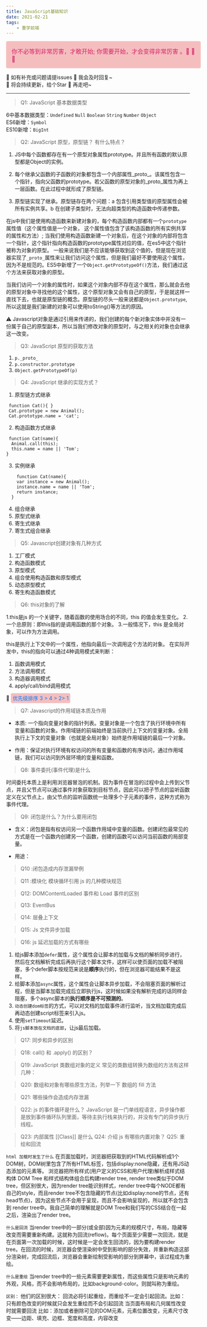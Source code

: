 ```yaml
---
title: JavaScript基础知识
date: 2021-02-21
tags: 
	- 重学前端
---
```


<div style="width: 100%; font-size: 16px; color:#d4226a;  background: #f5bebe;  padding: 15px; border-radius: 4px; ">
你不必等到非常厉害，才敢开始;    你需要开始，才会变得非常厉害 。🤔️ 🤔️ 🤔️
</div>

🎈 如有补充或问题请提issues 🎏  我会及时回复~ <br />
🎈 将会持续更新，给个Star 🌟 再走吧~ 

***
> Q1:   JavaScript 基本数据类型

6中基本数据类型：`Undefined` `Null` `Boolean` `String` `Number` `Object` <br />
ES6新增：`Symbol`  <br />
ES10新增：`BigInt`  <br />

> Q2:  JavaScript 原型，原型链？ 有什么特点？

1. JS中每个函数都存在有一个原型对象属性prototype。并且所有函数的默认原型都是Object的实例。

2. 每个继承父函数的子函数的对象都包含一个内部属性_proto_。该属性包含一个指针，指向父函数的prototype。若父函数的原型对象的_proto_属性为再上一层函数。在此过程中就形成了原型链。

3. 原型链实现了继承。原型链存在两个问题：a 包含引用类型值的原型属性会被所有实例共享。b 在创建子类型时，无法向超类型的构造函数中传递参数。

在js中我们是使用构造函数来新建对象的，每个构造函数内部都有一个`prototype`属性值（这个属性值是一个对象， 这个属性值包含了该构造函数的所有实例共享的属性和方法）;
当我们使用构造函数新建一个对象后，在这个对象的内部将包含一个指针，这个指针指向构造函数的prototype属性对应的值，在es5中这个指针被称为对象的原型。
一般来说我们是不应该能够获取到这个值的，但是现在浏览器实现了`_proto_`属性来让我们访问这个属性，但是我们最好不要使用这个属性，因为不是规范的。ES5中新增了一个`Object.getPrototypeOf()`方法，我们通过这个方法来获取对象的原型。

当我们访问一个对象的属性时，如果这个对象内部不存在这个属性，那么就会去他的原型对象中寻找他的这个属性，这个原型对象又会有自己的原型，于是就这样一直找下去，也就是原型链的概念。原型链的尽头一般来说都是`Object.prototype`,所以这就是我们新建的对象可以使用toString()等方法的原因。

⚠️ Javascript对象是通过引用来传递的，我们创建的每个新对象实体中并没有一份属于自己的原型副本，所以当我们修改对象的原型时，与之相关的对象也会继承这一改变。


> Q3:  JavaScript 原型的获取方法


1. `p._proto_` 
2. `p.constructor.prototype`
3. `Object.getPrototypeOf(p)`

> Q4: JavaScript 继承的实现方式？

1. 原型链方式继承

```
 function Cat(){ }
 Cat.prototype = new Animal();
 Cat.prototype.name = 'cat';
```
2. 构造函数方式继承
```
 function Cat(name){
  Animal.call(this);
  this.name = name || 'Tom';
}
```
3. 实例继承
```
	function Cat(name){
    var instance = new Animal();
    instance.name = name || 'Tom';
    return instance;
  }
```

4. 组合继承
4. 原型式继承
5. 寄生式继承
6. 寄生式组合继承

> Q5: Javascript创建对象有几种方式

1. 工厂模式
2. 构造函数模式
3. 原型模式
4. 组合使用构造函数和原型模式
5. 动态原型模式
6. 寄生构造函数模式

> Q6: this对象的了解

1.this是js 的一个关键字，随着函数的使用场合的不同，this 的值会发生变化。
2.一个总原则：即this指的是调用函数的那个对象。
3.一般情况下，this 是全局对象，可以作为方法调用。

this是执行上下文中的一个属性，他指向最后一次调用这个方法的对象。
在实际开发中，this的指向可以通过4种调用模式来判断：
1. 函数调用模式
2. 方法调用模式
3. 构造器调用模式
4. apply/call/bind调用模式

🐷  <span  style="font-size: 14px; color:rgb(0, 124, 255);  background: #f5bebe;  padding: 5px; border-radius: 4px; "> 优先级排序  3 > 4 > 2> 1</span>


> Q7: Javascript的作用域链本质及作用

- 本质: 一个指向变量对象的指针列表。变量对象是一个包含了执行环境中所有变量和函数的对象。作用域链的前端始终是当前执行上下文的变量对象。全局执行上下文的变量对象（也就是全局对象）始终是作用域链的最后一个对象。

- 作用：保证对执行环境有权访问的所有变量和函数的有序访问，通过作用域链，我们可以访问到外层环境的变量和函数。

> Q8: 事件委托(事件代理)是什么

时间委托本质上是利用浏览器冒泡的机制。因为事件在冒泡的过程中会上传到父节点，并且父节点可以通过事件对象获取到目标节点，因此可以把子节点的监听函数定义在父节点上，由父节点的监听函数统一处理多个子元素的事件，这种方式称为事件代理。

> Q9: 闭包是什么？为什么要用闭包

- 含义：闭包是指有权访问另一个函数作用域中变量的函数。创建闭包最常见的方式是在一个函数内创建另一个函数，创建的函数可以访问当前函数的局部变量。

- 用途：

> Q10 :闭包造成内存泄漏举例

> Q11 :模块化 模块循环引用  js 的几种模块规范

> Q12: DOMContentLoaded 事件和 Load 事件的区别


> Q13: EventBus


> Q14: 层叠上下文

> Q15: Js 文件异步加载

> Q16: js 延迟加载的方式有哪些

1. 给js脚本添加`defer`属性，这个属性会让脚本的加载与文档的解析同步进行，然后在文档解析完成后再执行这个脚本文件，这样可以使页面的加载不被阻塞，多个defer脚本按规范来说是**顺序**执行的，但在浏览器可能结果不是这样。
2. 给脚本添加`async`属性，这个属性会让脚本异步加载，不会阻塞页面的解析过程，但是当脚本加载完成后立即执行js，这时候如果没有解析完成的话同样会阻塞，多个async脚本的**执行顺序是不可预测的**。
3. `动态创建dom标签`的方式，可以对文档的加载事件进行监听，当文档加载完成后再动态创建script标签来引入js。
4. 使用`setTimeout`延迟。
5. 将`js脚本放在文档的底部`，让js最后加载。

> Q17:  同步和异步的区别

> Q18:  call() 和 .apply() 的区别？


> Q19:  JavaScript 类数组对象的定义 常见的类数组转换为数组的方法有这样几种：

> Q20:  数组和对象有哪些原生方法，列举一下  数组的 fill 方法


> Q21:  哪些操作会造成内存泄漏

> Q22:  js 的事件循环是什么？
JavaScript 是一门单线程语言，异步操作都是放到事件循环队列里面，等待主执行栈来执行的，并没有专门的异步执行线程。

> Q23:  内部属性 [[Class]] 是什么
> Q24:  介绍 js 有哪些内置对象？
> Q25: 重绘和回流

`html 加载时发生了什么`
在页面加载时，浏览器把获取到的HTML代码解析成1个DOM树，DOM树里包含了所有HTML标签，包括display:none隐藏，还有用JS动态添加的元素等。
浏览器把所有样式(用户定义的CSS和用户代理)解析成样式结构体
DOM Tree 和样式结构体组合后构建render tree, render tree类似于DOM tree，但区别很大，因为render tree能识别样式，render tree中每个NODE都有自己的style，而且render tree不包含隐藏的节点(比如display:none的节点，还有head节点)，因为这些节点不会用于呈现，而且不会影响呈现的，所以就不会包含到 render tree中。我自己简单的理解就是DOM Tree和我们写的CSS结合在一起之后，渲染出了render tree。

`什么是回流`
当render tree中的一部分(或全部)因为元素的规模尺寸，布局，隐藏等改变而需要重新构建。这就称为回流(reflow)。每个页面至少需要一次回流，就是在页面第一次加载的时候，这时候是一定会发生回流的，因为要构建render tree。在回流的时候，浏览器会使渲染树中受到影响的部分失效，并重新构造这部分渲染树，完成回流后，浏览器会重新绘制受影响的部分到屏幕中，该过程成为重绘。

`什么是重绘`
当render tree中的一些元素需要更新属性，而这些属性只是影响元素的外观，风格，而不会影响布局的，比如background-color。则就叫称为重绘。

`区别：`
他们的区别很大：
回流必将引起重绘，而重绘不一定会引起回流。比如：只有颜色改变的时候就只会发生重绘而不会引起回流
当页面布局和几何属性改变时就需要回流
比如：添加或者删除可见的DOM元素，元素位置改变，元素尺寸改变——边距、填充、边框、宽度和高度，内容改变






